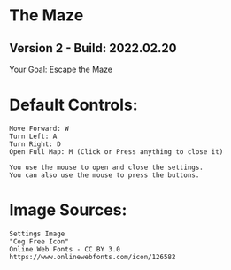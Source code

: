 # The Maze
## Version 2 - Build: 2022.02.20

Your Goal: Escape the Maze

# Default Controls:
    Move Forward: W
    Turn Left: A
    Turn Right: D
    Open Full Map: M (Click or Press anything to close it)

    You use the mouse to open and close the settings.
    You can also use the mouse to press the buttons.

# Image Sources:
    Settings Image
    "Cog Free Icon"
    Online Web Fonts - CC BY 3.0
    https://www.onlinewebfonts.com/icon/126582